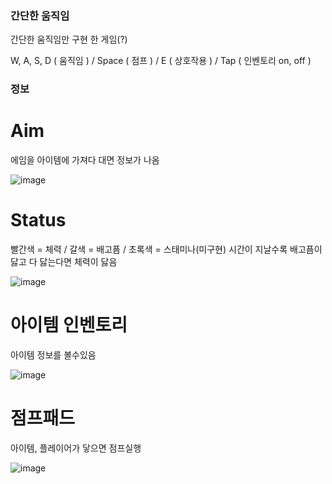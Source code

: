 ### 간단한 움직임

간단한 움직임만 구현 한 게임(?)

W, A, S, D ( 움직임 ) /  Space ( 점프 ) / E ( 상호작용 ) / Tap ( 인벤토리 on, off )

### 정보

# Aim
에임을 아이템에 가져다 대면 정보가 나옴

![image](https://github.com/Myeungsun/3DSurvival/assets/167074990/e311058d-ddb3-4014-89d4-ac7bc5fa37d6)

# Status
빨간색 = 체력 / 갈색 = 배고픔 / 초록색 = 스태미나(미구현)
시간이 지날수록 배고픔이 닳고 다 닳는다면 체력이 닳음

![image](https://github.com/Myeungsun/3DSurvival/assets/167074990/0c605d0c-03ec-4c66-a521-8f0e0391c468)

# 아이템 인벤토리
아이템 정보를 볼수있음

![image](https://github.com/Myeungsun/3DSurvival/assets/167074990/daf98d73-9474-49a9-bb29-91c2c7e00a78)

# 점프패드
아이템, 플레이어가 닿으면 점프실행

![image](https://github.com/Myeungsun/3DSurvival/assets/167074990/dd24aa26-5905-4164-a6df-27f6571484a2)


